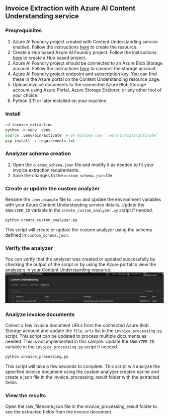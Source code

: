 ## Invoice Extraction with Azure AI Content Understanding service

### Preqrequisites

1. Azure AI Foundry project created with Content Understanding service enabled. Follow the instructions [here](https://learn.microsoft.com/en-us/azure/ai-foundry/how-to/create-projects?tabs=ai-foundry) to create the resource.
2. Create a Hub based Azure AI Foundry project. Follow the instructions [here](https://learn.microsoft.com/en-us/azure/ai-foundry/concepts/ai-resources) to create a Hub based project.
3. Azure AI Foundry project should be connected to an Azure Blob Storage account. Follow the instructions [here](https://learn.microsoft.com/en-us/azure/ai-foundry/how-to/connections-add) to connect the storage account.
4. Azure AI Foundry project endpoint and subscription key. You can find these in the Azure portal on the Content Understanding resource page.
5. Upload invoice documents to the connected Azure Blob Storage account using Azure Portal, Azure Storage Explorer, or any other tool of your choice.
6. Python 3.11 or later installed on your machine.


### Install

```bash
cd invoice_extraction
python -m venv .venv
source .venv/bin/activate  # On Windows use `.venv\Scripts\activate`
pip install -r requirements.txt
```


### Analyzer schema creation

1. Open the `custom_schema.json` file and modify it as needed to fit your invoice extraction requirements.
2. Save the changes to the `custom_schema.json` file.

### Create or update the custom analyzer

Rename the `.env.example` file to `.env` and update the environment variables with your Azure Content Understanding service details.
Update the `ANALYZER_ID` variable in the `create_custom_analyzer.py` script if needed.

```bash
python create_custom_analyzer.py
```

This script will create or update the custom analyzer using the schema defined in `custom_schema.json`.

### Verify the analyzer
You can verify that the analyzer was created or updated successfully by checking the output of the script or by using the Azure portal to view the analyzers in your Content Understanding resource.
![alt text](image.png)


### Analyze invoice documents
Collect a few invoice document URLs from the connected Azure Blob Storage account and update the `file_urls` list in the `invoice_processing.py` script.
This script can be updated to process multiple documents as needed. This is not implemented in this sample.
Update the `ANALYZER_ID` variable in the `invoice_processing.py` script if needed.

```bash
python invoice_processing.py
```
This script will take a few seconds to complete.
This script will analyze the specified invoice document using the custom analyzer created earlier and create a json file in the invoice_processing_result folder with the extracted fields.

### View the results

Open the raw_filename.json file in the invoice_processing_result folder to see the extracted fields from the invoice document.

